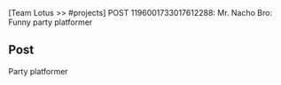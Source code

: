 [Team Lotus >> #projects] POST 1196001733017612288: Mr. Nacho Bro: Funny party platformer 

## Post
Party platformer